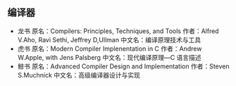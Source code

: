 ## 编译器
- 龙书
原名：Compilers: Principles, Techniques, and Tools
作者：Alfred V.Aho, Ravi Sethi, Jeffrey D,Ullman
中文名：编译原理技术与工具
- 虎书
原名：Modern Compiler Implenentation in C
作者：Andrew W.Apple, with Jens Palsberg
中文名：现代编译原理—C 语言描述
- 鲸书
原名：Advanced Compiler Design  and Implementation
作者：Steven S.Muchnick
中文名：高级编译器设计与实现
